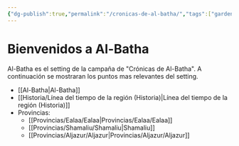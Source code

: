 ```yaml
---
{"dg-publish":true,"permalink":"/cronicas-de-al-batha/","tags":["gardenEntry"]}
---
```



# Bienvenidos a Al-Batha
Al-Batha es el setting de la campaña de "Crónicas de Al-Batha". A continuación se mostraran los puntos mas relevantes del setting.

- [[Al-Batha\|Al-Batha]]
- [[Historia/Línea del tiempo de la región (Historia)\|Línea del tiempo de la región (Historia)]]
- Provincias:
	-  [[Provincias/Ealaa/Ealaa\|Provincias/Ealaa/Ealaa]]
	- [[Provincias/Shamaliu/Shamaliu\|Shamaliu]]
	- [[Provincias/Aljazur/Aljazur\|Provincias/Aljazur/Aljazur]]